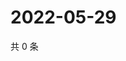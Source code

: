 # 2022-05-29

共 0 条

<!-- BEGIN WEIBO -->
<!-- 最后更新时间 Sun May 29 2022 02:01:48 GMT+0800 (China Standard Time) -->

<!-- END WEIBO -->
